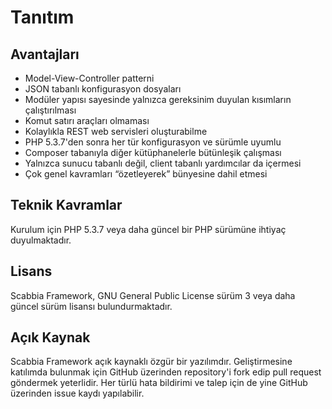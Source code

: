 # Tanıtım #

## Avantajları ##

* Model-View-Controller patterni
* JSON tabanlı konfigurasyon dosyaları
* Modüler yapısı sayesinde yalnızca gereksinim duyulan kısımların çalıştırılması
* Komut satırı araçları olmaması
* Kolaylıkla REST web servisleri oluşturabilme
* PHP 5.3.7'den sonra her tür konfigurasyon ve sürümle uyumlu
* Composer tabanıyla diğer kütüphanelerle bütünleşik çalışması
* Yalnızca sunucu tabanlı değil, client tabanlı yardımcılar da içermesi
* Çok genel kavramları “özetleyerek” bünyesine dahil etmesi


## Teknik Kavramlar ##

Kurulum için PHP 5.3.7 veya daha güncel bir PHP sürümüne ihtiyaç duyulmaktadır. 


## Lisans ##

Scabbia Framework, GNU General Public License sürüm 3 veya daha güncel sürüm lisansı bulundurmaktadır.


## Açık Kaynak ##

Scabbia Framework açık kaynaklı özgür bir yazılımdır. Geliştirmesine katılımda bulunmak için GitHub üzerinden repository'i fork edip pull request göndermek yeterlidir. Her türlü hata bildirimi ve talep için de yine GitHub üzerinden issue kaydı yapılabilir.